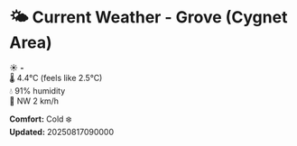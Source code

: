 # 🌤️ Current Weather - Grove (Cygnet Area)

☀️ **-**  
🌡️ 4.4°C (feels like 2.5°C)  
💧 91% humidity  
💨 NW 2 km/h  

**Comfort:** Cold ❄️  
**Updated:** 20250817090000
